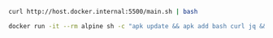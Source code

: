 ```bash
curl http://host.docker.internal:5500/main.sh | bash
```

```bash
docker run -it --rm alpine sh -c "apk update && apk add bash curl jq && bash"
```